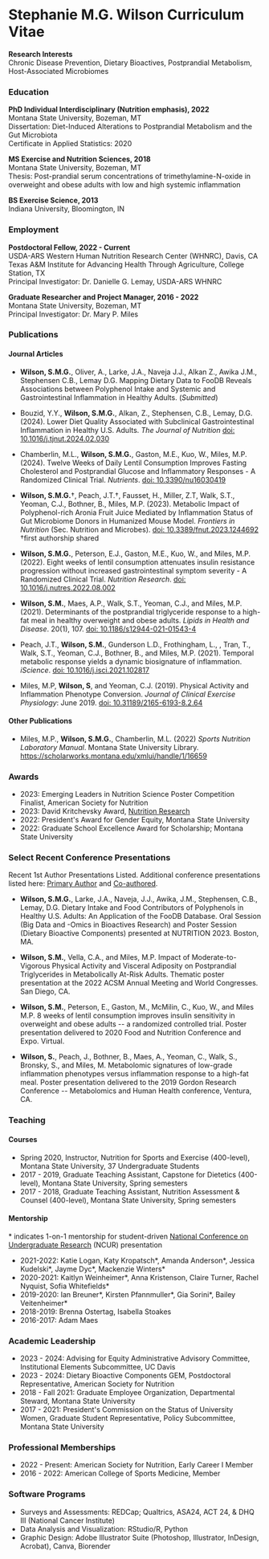 # Stephanie M.G. Wilson Curriculum Vitae
**Research Interests**\
Chronic Disease Prevention, Dietary Bioactives, Postprandial Metabolism, Host-Associated Microbiomes


### Education

**PhD Individual Interdisciplinary (Nutrition emphasis), 2022**\
Montana State University, Bozeman, MT\
Dissertation: Diet-Induced Alterations to Postprandial Metabolism and the Gut Microbiota\
Certificate in Applied Statistics: 2020

**MS Exercise and Nutrition Sciences, 2018**\
Montana State University, Bozeman, MT\
Thesis: Post-prandial serum concentrations of trimethylamine-N-oxide in overweight and obese adults with low and high systemic inflammation

**BS Exercise Science, 2013**\
Indiana University, Bloomington, IN 

### Employment

**Postdoctoral Fellow, 2022 - Current**\
USDA-ARS Western Human Nutrition Research Center (WHNRC), Davis, CA\
Texas A&M Institute for Advancing Health Through Agriculture, College Station, TX\
Principal Investigator: Dr. Danielle G. Lemay, USDA-ARS WHNRC

**Graduate Researcher and Project Manager, 2016 - 2022**\
Montana State University, Bozeman, MT\
Principal Investigator: Dr. Mary P. Miles

### Publications
#### Journal Articles

-    **Wilson, S.M.G.**, Oliver, A., Larke, J.A., Naveja J.J., Alkan Z., Awika J.M., Stephensen C.B., Lemay D.G. Mapping Dietary Data to FooDB Reveals Associations between Polyphenol Intake and Systemic and Gastrointestinal Inflammation in Healthy Adults. (*Submitted*)

-   Bouzid, Y.Y., **Wilson, S.M.G.**, Alkan, Z., Stephensen, C.B., Lemay, D.G. (2024). Lower Diet Quality Associated with Subclinical Gastrointestinal Inflammation in Healthy U.S. Adults. *The Journal of Nutrition* [doi: 10.1016/j.tjnut.2024.02.030](https://doi.org/10.1016/j.tjnut.2024.02.030)

-   Chamberlin, M.L., **Wilson, S.M.G.**, Gaston, M.E., Kuo, W., Miles, M.P. (2024). Twelve Weeks of Daily Lentil Consumption Improves Fasting Cholesterol and Postprandial Glucose and Inflammatory Responses - A Randomized Clinical Trial. *Nutrients*. [doi: 10.3390/nu16030419](https://doi.org/10.3390/nu16030419)

-   **Wilson, S.M.G.**&dagger;, Peach, J.T.&dagger;, Fausset, H., Miller, Z.T, Walk, S.T., Yeoman, C.J., Bothner, B., Miles, M.P. (2023). Metabolic Impact of Polyphenol-rich Aronia Fruit Juice Mediated by Inflammation Status of Gut Microbiome Donors in Humanized Mouse Model. *Frontiers in Nutrition* (Sec. Nutrition and Microbes). [doi:  10.3389/fnut.2023.1244692](https://doi.org/10.3389/fnut.2023.1244692) &dagger;first authorship shared
    
-   **Wilson, S.M.G.**, Peterson, E.J., Gaston, M.E., Kuo, W., and Miles, M.P. (2022). Eight weeks of lentil consumption attenuates insulin resistance progression without increased gastrointestinal symptom severity - A Randomized Clinical Trial. *Nutrition Research*. [doi: 10.1016/j.nutres.2022.08.002](https://doi.org/10.1016/j.nutres.2022.08.002)

-   **Wilson, S.M.**, Maes, A.P., Walk, S.T., Yeoman, C.J., and Miles, M.P. (2021). Determinants of the postprandial triglyceride response to a high-fat meal in healthy overweight and obese adults. *Lipids in Health and Disease*. 20(1), 107. [doi: 10.1186/s12944-021-01543-4](https://lipidworld.biomedcentral.com/articles/10.1186/s12944-021-01543-4)

-   Peach, J.T., **Wilson, S.M.**, Gunderson L.D., Frothingham, L., , Tran, T., Walk, S.T., Yeoman, C.J., Bothner, B., and Miles, M.P. (2021). Temporal metabolic response yields a dynamic biosignature of inflammation. *iScience*. [doi: 10.1016/j.isci.2021.102817](https://linkinghub.elsevier.com/retrieve/pii/S2589004221007859)

-   Miles, M.P, **Wilson, S**, and Yeoman, C.J. (2019). Physical Activity and Inflammation Phenotype Conversion. *Journal of Clinical Exercise Physiology*: June 2019. [doi: 10.31189/2165-6193-8.2.64](https://meridian.allenpress.com/jcep/article/8/2/64/433899/Physical-Activity-and-Inflammation-Phenotype)

#### Other Publications

-   Miles, M.P., **Wilson, S.M.G.**, Chamberlin, M.L. (2022) *Sports Nutrition Laboratory Manual*. Montana State University Library. <https://scholarworks.montana.edu/xmlui/handle/1/16659>

### Awards

-   2023: Emerging Leaders in Nutrition Science Poster Competition Finalist, American Society for Nutrition
-   2023: David Kritchevsky Award, [Nutrition Research](https://www.sciencedirect.com/journal/nutrition-research)
-   2022: President's Award for Gender Equity, Montana State University
-   2022: Graduate School Excellence Award for Scholarship; Montana State University

### Select Recent Conference Presentations

Recent 1st Author Presentations Listed. Additional conference presentations listed here: [Primary Author](https://github.com/SWi1/SMG.Wilson/blob/main/ConferencePresentations_Primary.md) and [Co-authored](https://github.com/SWi1/SMG.Wilson/blob/main/ConferencePresentations_Coauthor.md).

-   **Wilson, S.M.G.**, Larke, J.A., Naveja, J.J., Awika, J.M., Stephensen, C.B., Lemay, D.G. Dietary Intake and Food Contributors of Polyphenols in Healthy U.S. Adults: An Application of the FooDB Database. Oral Session (Big Data and -Omics in Bioactives Research) and Poster Session (Dietary Bioactive Components) presented at NUTRITION 2023. Boston, MA.

-   **Wilson, S.M.**, Vella, C.A., and Miles, M.P. Impact of Moderate-to-Vigorous Physical Activity and Visceral Adiposity on Postprandial Triglycerides in Metabolically At-Risk Adults. Thematic poster presentation at the 2022 ACSM Annual Meeting and World Congresses. San Diego, CA.

-   **Wilson, S.M.**, Peterson, E., Gaston, M., McMilin, C., Kuo, W., and Miles M.P. 8 weeks of lentil consumption improves insulin sensitivity in overweight and obese adults -- a randomized controlled trial. Poster presentation delivered to 2020 Food and Nutrition Conference and Expo. Virtual.
  
-   **Wilson, S.**, Peach, J., Bothner, B., Maes, A., Yeoman, C., Walk, S., Bronsky, S., and Miles, M. Metabolomic signatures of low-grade inflammation phenotypes versus inflammation response to a high-fat meal. Poster presentation delivered to the 2019 Gordon Research Conference -- Metabolomics and Human Health conference, Ventura, CA.


### Teaching

#### Courses

-   Spring 2020, Instructor, Nutrition for Sports and Exercise (400-level), Montana State University, 37 Undergraduate Students
-   2017 - 2019, Graduate Teaching Assistant, Capstone for Dietetics (400-level), Montana State University, Spring semesters
-   2017 - 2018, Graduate Teaching Assistant, Nutrition Assessment & Counsel (400-level), Montana State University, Spring semesters

#### Mentorship

\* indicates 1-on-1 mentorship for student-driven [National Conference on Undergraduate Research](https://www.cur.org/) (NCUR) presentation

-   2021-2022: Katie Logan, Katy Kropatsch\*, Amanda Anderson\*, Jessica Kudelski\*, Jayme Dyc\*, Mackenzie Winters\*
-   2020-2021: Kaitlyn Weinheimer\*, Anna Kristenson, Claire Turner, Rachel Nyquist, Sofia Whitefields\*
-   2019-2020: Ian Breuner\*, Kirsten Pfannmuller\*, Gia Sorini\*, Bailey Veitenheimer\*
-   2018-2019: Brenna Ostertag, Isabella Stoakes
-   2016-2017: Adam Maes

### Academic Leadership

-   2023 - 2024: Advising for Equity Administrative Advisory Committee, Institutional Elements Subcommittee, UC Davis
-   2023 - 2024: Dietary Bioactive Components GEM, Postdoctoral Representative, American Society for Nutrition
-   2018 - Fall 2021: Graduate Employee Organization, Departmental Steward, Montana State University
-   2017 - 2021: President's Commission on the Status of University Women, Graduate Student Representative, Policy Subcommittee, Montana State University

### Professional Memberships

-   2022 - Present: American Society for Nutrition, Early Career I Member
-   2016 - 2022: American College of Sports Medicine, Member

### Software Programs

-   Surveys and Assessments: REDCap; Qualtrics, ASA24, ACT 24, & DHQ III (National Cancer Institute)
-   Data Analysis and Visualization: RStudio/R, Python
-   Graphic Design: Adobe Illustrator Suite (Photoshop, Illustrator, InDesign, Acrobat), Canva, Biorender
